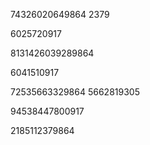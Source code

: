 

74326020649864
2379

6025720917

8131426039289864

6041510917

72535663329864
5662819305

94538447800917

2185112379864
